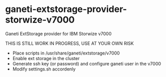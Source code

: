 ganeti-extstorage-provider-storwize-v7000
=========================================

Ganeti ExtStorage provider for IBM Storwize v7000

THIS IS STILL WORK IN PROGRESS, USE AT YOUR OWN RISK

* Place scripts in /usr/share/ganeti/extstorage/v7000
* Enable ext storage in the cluster
* Generate ssh key (or password) and configure ganeti user in the v7000
* Modify settings.sh accordenly
